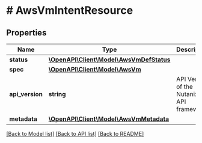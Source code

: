 # # AwsVmIntentResource

## Properties

Name | Type | Description | Notes
------------ | ------------- | ------------- | -------------
**status** | [**\OpenAPI\Client\Model\AwsVmDefStatus**](AwsVmDefStatus.md) |  | [optional]
**spec** | [**\OpenAPI\Client\Model\AwsVm**](AwsVm.md) |  | [optional]
**api_version** | **string** | API Version of the Nutanix v3 API framework. | [optional] [default to '3.1.0']
**metadata** | [**\OpenAPI\Client\Model\AwsVmMetadata**](AwsVmMetadata.md) |  |

[[Back to Model list]](../../README.md#models) [[Back to API list]](../../README.md#endpoints) [[Back to README]](../../README.md)
